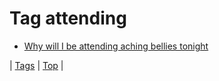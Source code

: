 <!--
title: Tag attending
date: 2020-06-28T15:26:59.033Z
tags:
-->
# Tag attending

 * [Why will I be attending aching bellies tonight](65619138648.md)

| [Tags](tags.md) | [Top](index.md) |
